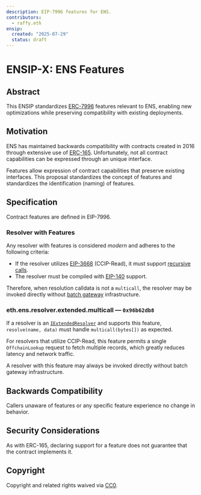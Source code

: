 ```yaml
---
description: EIP-7996 features for ENS.
contributors:
  - raffy.eth
ensip:
  created: "2025-07-29"
  status: draft
---
```


# ENSIP-X: ENS Features

## Abstract

This ENSIP standardizes [ERC-7996](https://eips.ethereum.org/EIPS/eip-x) features relevant to ENS, enabling new optimizations while preserving compatibility with existing deployments.

## Motivation

ENS has maintained backwards compatibility with contracts created in 2016 through extensive use of [ERC-165](https://eips.ethereum.org/EIPS/eip-165).  Unfortunately, not all contract capabilities can be expressed through an unique interface.

Features allow expression of contract capabilities that preserve existing interfaces. This proposal standardizes the concept of features and standardizes the identification (naming) of features.

## Specification

Contract features are defined in EIP-7996.

### Resolver with Features

Any resolver with features is considered *modern* and adheres to the following criteria:

* If the resolver utilizes [EIP-3668](https://eips.ethereum.org/EIPS/eip-3668) (CCIP-Read), it must support [recursive calls](https://eips.ethereum.org/EIPS/eip-3668#recursive-calls-in-ccip-aware-contracts).
* The resolver must be compiled with [EIP-140](https://eips.ethereum.org/EIPS/eip-140) support.

Therefore, when resolution calldata is not a `multicall`, the resolver may be invoked directly without [batch gateway](./21) infrastructure.

### <a name="eth.ens.resolver.extended.multicall">eth.ens.resolver.extended.multicall &mdash; `0x96b62db8`</a>

If a resolver is an [`IExtendedResolver`](./10) and supports this feature, `resolve(name, data)` must handle `multicall(bytes[])` as expected.

For resolvers that utilize CCIP-Read, this feature permits a single `OffchainLookup` request to fetch multiple records, which greatly reduces latency and network traffic.

A resolver with this feature may always be invoked directly without batch gateway infrastructure.

## Backwards Compatibility

Callers unaware of features or any specific feature experience no change in behavior.

## Security Considerations

As with ERC-165, declaring support for a feature does not guarantee that the contract implements it.

## Copyright

Copyright and related rights waived via [CC0](https://creativecommons.org/publicdomain/zero/1.0/).
